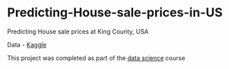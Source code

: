 # Predicting-House-sale-prices-in-US

Predicting House sale prices at King County, USA 

Data - [Kaggle](https://www.kaggle.com/harlfoxem/housesalesprediction)

This project was completed as part of the [data science](https://www.udemy.com/course/real-data-science-problems-with-python) course
